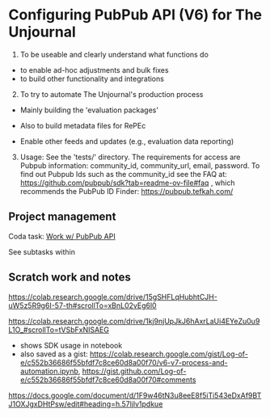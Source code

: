 # Configuring PubPub API (V6) for The Unjournal

1. To be useable and clearly understand what functions do

- to enable ad-hoc adjustments and bulk fixes
- to build other functionality and integrations

2. To try to automate The Unjournal's production process

- Mainly building the 'evaluation packages'

- Also to build metadata files for RePEc
- Enable other feeds and updates (e.g., evaluation data reporting)

3. Usage: See the 'tests/' directory. The requirements for access are Pubpub information: community_id, community_url, email, password. To find out Pubpub Ids such as the community_id see the FAQ at: https://github.com/pubpub/sdk?tab=readme-ov-file#faq , which recommends the PubPub ID Finder:  https://pubpub.tefkah.com/

## Project management

Coda task: [Work w/ PubPub API](https://coda.io/d/_dOyXJoZ6imx#All-unfinished-current-Tasks_tuXFw/r159&view=modal)

See subtasks within


## Scratch work and notes

https://colab.research.google.com/drive/15gSHFLqHubhtCJH-uW5z5R9g6I-57-th#scrollTo=xBnL02vEg6l0

https://colab.research.google.com/drive/1kj9njUpJkJ6hAxrLaUi4EYeZu0u9L1O_#scrollTo=tVSbFxNISAEG
- shows SDK usage in notebook 
- also saved as a gist: https://colab.research.google.com/gist/Log-of-e/c552b36686f55bfdf7c8ce60d8a00f70/v6-v7-process-and-automation.ipynb, https://gist.github.com/Log-of-e/c552b36686f55bfdf7c8ce60d8a00f70#comments

https://docs.google.com/document/d/1F9w46tN3u8eeE8f5iTi543eDxAf9BTJ1OXJgxDHtPsw/edit#heading=h.57ljlv1pdkue





